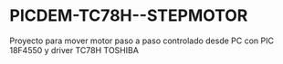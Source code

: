 # PICDEM-TC78H--STEPMOTOR
Proyecto para mover motor paso a paso controlado desde PC con PIC 18F4550 y driver TC78H TOSHIBA
